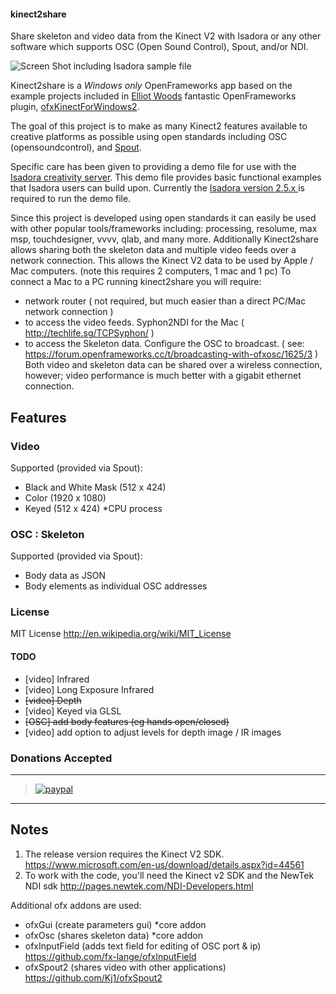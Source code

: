 #### kinect2share
Share skeleton and video data from the Kinect V2 with Isadora or any other software which supports OSC (Open Sound Control), Spout, and/or NDI.

![Screen Shot including Isadora sample file](https://raw.githubusercontent.com/rwebber/kinect2share/master/screenshots/sampleapp1.png)

Kinect2share is a *Windows only* OpenFrameworks app based on the example projects included in [Elliot Woods](https://github.com/elliotwoods) fantastic OpenFrameworks plugin, [ofxKinectForWindows2](https://github.com/elliotwoods/ofxKinectForWindows2).

The goal of this project is to make as many Kinect2 features available to creative platforms as possible using open standards including OSC (opensoundcontrol), and [Spout](http://spout.zeal.co/).

Specific care has been given to providing a demo file for use with the [Isadora creativity server](http://troikatronix.com/).
This demo file provides basic functional examples that Isadora users can build upon.
Currently the [Isadora version 2.5.x ](http://troikatronix.com/get-it/) is required to run the demo file.

Since this project is developed using open standards it can easily be used with other popular tools/frameworks including: processing, resolume, max msp, touchdesigner, vvvv, qlab, and many more.
Additionally Kinect2share allows sharing both the skeleton data and multiple video feeds over a network connection. 
This allows the Kinect V2 data to be used by Apple / Mac computers. (note this requires 2 computers, 1 mac and 1 pc)
To connect a Mac to a PC running kinect2share you will require:
- network router ( not required, but much easier than a direct PC/Mac network connection )
- to access the video feeds. Syphon2NDI for the Mac ( http://techlife.sg/TCPSyphon/ ) 
- to access the Skeleton data. Configure the OSC to broadcast. ( see: https://forum.openframeworks.cc/t/broadcasting-with-ofxosc/1625/3 )
Both video and skeleton data can be shared over a wireless connection, however; video performance is much better with a gigabit ethernet connection.

## Features
### Video
Supported (provided via Spout):
- Black and White Mask (512 x 424)
- Color (1920 x 1080)
- Keyed (512 x 424) *CPU process

### OSC : Skeleton
Supported (provided via Spout):
- Body data as JSON
- Body elements as individual OSC addresses

### License
MIT License http://en.wikipedia.org/wiki/MIT_License

#### TODO
- [video] Infrared
- [video] Long Exposure Infrared
- ~~[video] Depth~~
- [video] Keyed via GLSL
- ~~[OSC] add body features (eg hands open/closed)~~
- [video] add option to adjust levels for depth image / IR images


### Donations Accepted
***
> [![paypal](https://www.paypalobjects.com/en_US/i/btn/btn_donateCC_LG.gif)](https://www.paypal.com/cgi-bin/webscr?cmd=_s-xclick&hosted_button_id=CUG2B3AK7WYVQ)
***


## Notes
1. The release version requires the Kinect V2 SDK. https://www.microsoft.com/en-us/download/details.aspx?id=44561
2. To work with the code, you'll need the Kinect v2 SDK and the NewTek NDI sdk http://pages.newtek.com/NDI-Developers.html

Additional ofx addons are used:
- ofxGui (create parameters gui) *core addon
- ofxOsc (shares skeleton data) *core addon
- ofxInputField (adds text field for editing of OSC port & ip) https://github.com/fx-lange/ofxInputField
- ofxSpout2 (shares video with other applications) https://github.com/Kj1/ofxSpout2



